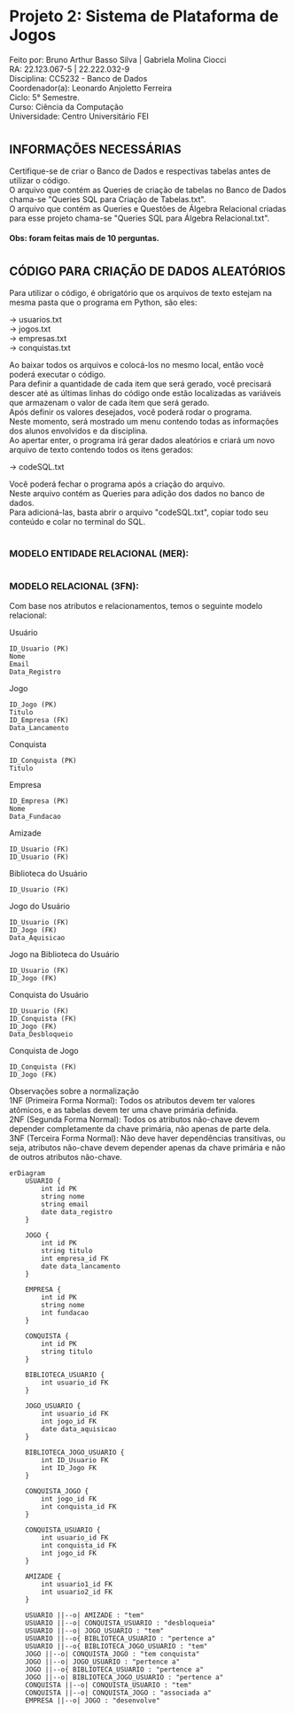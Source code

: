 # Projeto 2: Sistema de Plataforma de Jogos

Feito por: Bruno Arthur Basso Silva | Gabriela Molina Ciocci 
<br>
RA: 22.123.067-5 | 22.222.032-9 
<br>
Disciplina: CC5232 - Banco de Dados
<br>
Coordenador(a): Leonardo Anjoletto Ferreira
<br>
Ciclo: 5° Semestre. 
<br>
Curso: Ciência da Computação
<br>
Universidade: Centro Universitário FEI

#

## INFORMAÇÕES NECESSÁRIAS

Certifique-se de criar o Banco de Dados e respectivas tabelas antes de utilizar o código.
<br>
O arquivo que contém as Queries de criação de tabelas no Banco de Dados chama-se "Queries SQL para Criação de Tabelas.txt".
<br>
O arquivo que contém as Queries e Questões de Álgebra Relacional criadas para esse projeto chama-se "Queries SQL para Álgebra Relacional.txt".
<br>
#### Obs: foram feitas mais de 10 perguntas.

#

## CÓDIGO PARA CRIAÇÃO DE DADOS ALEATÓRIOS

Para utilizar o código, é obrigatório que os arquivos de texto estejam na mesma pasta que o programa em Python, são eles:

   -> usuarios.txt
   <br>
   -> jogos.txt
   <br>
   -> empresas.txt
   <br>
   -> conquistas.txt

Ao baixar todos os arquivos e colocá-los no mesmo local, então você poderá executar o código.
<br>
Para definir a quantidade de cada item que será gerado, você precisará descer até as últimas linhas do código onde estão localizadas as variáveis que armazenam o valor de cada item que será gerado.
<br>
Após definir os valores desejados, você poderá rodar o programa.
<br>
Neste momento, será mostrado um menu contendo todas as informações dos alunos envolvidos e da disciplina.
<br>
Ao apertar enter, o programa irá gerar dados aleatórios e criará um novo arquivo de texto contendo todos os itens gerados:

   -> codeSQL.txt

Você poderá fechar o programa após a criação do arquivo.
<br>
Neste arquivo contém as Queries para adição dos dados no banco de dados.
<br>
Para adicioná-las, basta abrir o arquivo "codeSQL.txt", copiar todo seu conteúdo e colar no terminal do SQL.

#

### MODELO ENTIDADE RELACIONAL (MER):

#

### MODELO RELACIONAL (3FN):

Com base nos atributos e relacionamentos, temos o seguinte modelo relacional:

Usuário

    ID_Usuario (PK)
    Nome
    Email
    Data_Registro

Jogo

    ID_Jogo (PK)
    Titulo
    ID_Empresa (FK)
    Data_Lancamento

Conquista

    ID_Conquista (PK)
    Titulo

Empresa

    ID_Empresa (PK)
    Nome
    Data_Fundacao

Amizade

    ID_Usuario (FK)
    ID_Usuario (FK)

Biblioteca do Usuário

    ID_Usuario (FK)

Jogo do Usuário

    ID_Usuario (FK)
    ID_Jogo (FK)
    Data_Aquisicao

Jogo na Biblioteca do Usuário

    ID_Usuario (FK)
    ID_Jogo (FK)

Conquista do Usuário

    ID_Usuario (FK)
    ID_Conquista (FK)
    ID_Jogo (FK)
    Data_Desbloqueio

 Conquista de Jogo

    ID_Conquista (FK)
    ID_Jogo (FK)
    

Observações sobre a normalização
<br>
1NF (Primeira Forma Normal): Todos os atributos devem ter valores atômicos, e as tabelas devem ter uma chave primária definida.
<br>
2NF (Segunda Forma Normal): Todos os atributos não-chave devem depender completamente da chave primária, não apenas de parte dela.
<br>
3NF (Terceira Forma Normal): Não deve haver dependências transitivas, ou seja, atributos não-chave devem depender apenas da chave primária e não de outros atributos não-chave.
<br>

```mermaid
erDiagram
    USUARIO {
        int id PK
        string nome
        string email
        date data_registro
    }

    JOGO {
        int id PK
        string titulo
        int empresa_id FK
        date data_lancamento
    }

    EMPRESA {
        int id PK
        string nome
        int fundacao
    }

    CONQUISTA {
        int id PK
        string titulo
    }

    BIBLIOTECA_USUARIO {
        int usuario_id FK
    }

    JOGO_USUARIO {
        int usuario_id FK
        int jogo_id FK
        date data_aquisicao
    }

    BIBLIOTECA_JOGO_USUARIO {
        int ID_Usuario FK
        int ID_Jogo FK
    }

    CONQUISTA_JOGO {
        int jogo_id FK
        int conquista_id FK
    }

    CONQUISTA_USUARIO {
        int usuario_id FK
        int conquista_id FK
        int jogo_id FK
    }

    AMIZADE {
        int usuario1_id FK
        int usuario2_id FK
    }

    USUARIO ||--o| AMIZADE : "tem"
    USUARIO ||--o| CONQUISTA_USUARIO : "desbloqueia"
    USUARIO ||--o| JOGO_USUARIO : "tem"
    USUARIO ||--o{ BIBLIOTECA_USUARIO : "pertence a"
    USUARIO ||--o{ BIBLIOTECA_JOGO_USUARIO : "tem"
    JOGO ||--o| CONQUISTA_JOGO : "tem conquista"
    JOGO ||--o| JOGO_USUARIO : "pertence a"
    JOGO ||--o{ BIBLIOTECA_USUARIO : "pertence a"
    JOGO ||--o| BIBLIOTECA_JOGO_USUARIO : "pertence a"
    CONQUISTA ||--o| CONQUISTA_USUARIO : "tem"
    CONQUISTA ||--o| CONQUISTA_JOGO : "associada a"
    EMPRESA ||--o| JOGO : "desenvolve"
```

